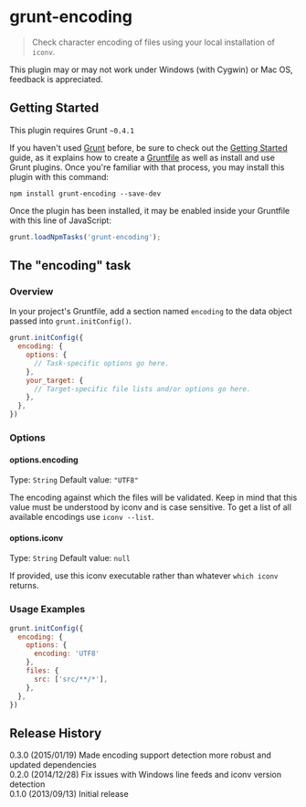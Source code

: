 # grunt-encoding

> Check character encoding of files using your local installation of `iconv`.

This plugin may or may not work under Windows (with Cygwin) or Mac OS, feedback is appreciated.

## Getting Started
This plugin requires Grunt `~0.4.1`

If you haven't used [Grunt](http://gruntjs.com/) before, be sure to check out the [Getting Started](http://gruntjs.com/getting-started) guide, as it explains how to create a [Gruntfile](http://gruntjs.com/sample-gruntfile) as well as install and use Grunt plugins. Once you're familiar with that process, you may install this plugin with this command:

```shell
npm install grunt-encoding --save-dev
```

Once the plugin has been installed, it may be enabled inside your Gruntfile with this line of JavaScript:

```js
grunt.loadNpmTasks('grunt-encoding');
```

## The "encoding" task

### Overview
In your project's Gruntfile, add a section named `encoding` to the data object passed into `grunt.initConfig()`.

```js
grunt.initConfig({
  encoding: {
    options: {
      // Task-specific options go here.
    },
    your_target: {
      // Target-specific file lists and/or options go here.
    },
  },
})
```

### Options

#### options.encoding
Type: `String`
Default value: `"UTF8"`

The encoding against which the files will be validated. Keep in mind that this value must be understood by iconv and is case sensitive. To get a list of all available encodings use `iconv --list`.

#### options.iconv
Type: `String`
Default value: `null`

If provided, use this iconv executable rather than whatever `which iconv` returns.

### Usage Examples

```js
grunt.initConfig({
  encoding: {
    options: {
      encoding: 'UTF8'
    },
    files: {
      src: ['src/**/*'],
    },
  },
})
```


## Release History
0.3.0 (2015/01/19) Made encoding support detection more robust and updated dependencies  
0.2.0 (2014/12/28) Fix issues with Windows line feeds and iconv version detection  
0.1.0 (2013/09/13) Initial release
